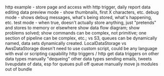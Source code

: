 http example - store page and access with http trigger, daily report
data editing
data preview mode - show thumbnails, first X characters, etc.
debug mode - shows debug messages, what's being stored, what's happening, etc.
test mode - when true, doesn't actually store anything, just "pretends" and stores to memory or elsewhere
show data flow diagram; show problems solved; show commands can be complex, not primitive; one section of pipeline can be complex, etc.; vs S3, queues can be dynamically named, data sets dynamically created.  LocalDataStorage vs AwsDataStorage
  doesn't need to use custom script, could be any language with eval or scripting capability
http triggers / http get data
triggers on other data types
  manually "dequeing" other data types
sending emails, tweets
liveupdate of data, esp for queues
pull off queue manually
move js modules out of bundle
